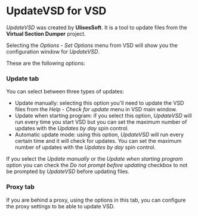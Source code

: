# UpdateVSD for VSD #

_UpdateVSD_ was created by **UlisesSoft**. It is a tool to update files from the **Virtual Section Dumper** project.

Selecting the _Options_ -  _Set_ _Options_ menu from VSD will show you the configuration window for _UpdateVSD_.

These are the following options:

### Update tab ###

You can select between three types of updates:

  * Update manually: selecting this option you'll need to update the VSD files from the _Help_ - _Check_ _for_ _update_ menu in VSD main window.
  * Update when starting program: if you select this option, _UpdateVSD_ will run every time you start VSD but you can set the maximum number of updates with the _Updates_ _by_ _day_ spin control.
  * Automatic update mode: using this option, _UpdateVSD_ will run every certain time and it will check for updates. You can set the maximum number of updates with the _Updates_ _by_ _day_ spin control.

If you select the _Update_ _manually_ or the _Update_ _when_ _starting_ _program_ option you can check the _Do_ _not_ _prompt_ _before_ _updating_ checkbox to not be prompted by _UpdateVSD_ before updating files.

### Proxy tab ###

If you are behind a proxy, using the options in this tab, you can configure the proxy settings to be able to update VSD.